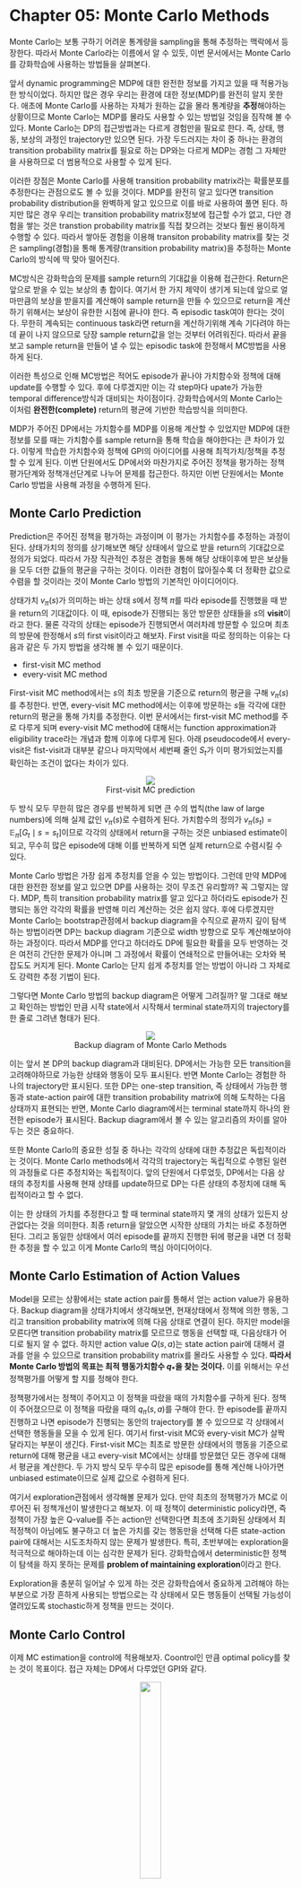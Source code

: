 # Chapter 05: Monte Carlo Methods

Monte Carlo는 보통 구하기 어려운 통계량을 sampling을 통해 추정하는 맥락에서 등장한다. 따라서 Monte Carlo라는 이름에서 알 수 있듯, 이번 문서에서는 Monte Carlo를 강화학습에 사용하는 방법들을 살펴본다.

앞서 dynamic programming은 MDP에 대한 완전한 정보를 가지고 있을 때 적용가능한 방식이었다. 하지만 많은 경우 우리는 환경에 대한 정보(MDP)를 완전히 알지 못한다. 애초에 Monte Carlo를 사용하는 자체가 원하는 값을 몰라 통계량을 **추정**해야하는 상황이므로 Monte Carlo는 MDP를 몰라도 사용할 수 있는 방법일 것임을 짐작해 볼 수 있다. Monte Carlo는 DP의 접근방법과는 다르게 경험만을 필요로 한다. 즉, 상태, 행동, 보상의 과정인 trajectory만 있으면 된다. 가장 두드러지는 차이 중 하나는 환경의 transition probability matrix를 필요로 하는 DP와는 다르게 MDP는 경험 그 자체만을 사용하므로 더 범용적으로 사용할 수 있게 된다.

이러한 장점은 Monte Carlo를 사용해 transition probability matrix라는 확률분포를 추정한다는 관점으로도 볼 수 있을 것이다. MDP를 완전히 알고 있다면 transition probability distribution을 완벽하게 알고 있으므로 이를 바로 사용하여 풀면 된다. 하지만 많은 경우 우리는 transition probability matrix정보에 접근할 수가 없고, 다만 경험을 쌓는 것은 transtion probability matrix를 직접 찾으려는 것보다 훨씬 용이하게 수행할 수 있다. 따라서 쌓아둔 경험을 이용해 transiton probability matrix를 찾는 것은 sampling(경험)을 통해 통계량(transition probability matrix)을 추정하는 Monte Carlo의 방식에 딱 맞아 떨어진다.

MC방식은 강화학습의 문제를 sample return의 기대값을 이용해 접근한다. Return은 앞으로 받을 수 있는 보상의 총 합이다. 여기서 한 가지 제약이 생기게 되는데 앞으로 얼마만큼의 보상을 받을지를 계산해야 sample return을 만들 수 있으므로 return을 계산하기 위해서는 보상이 유한한 시점에 끝나야 한다. 즉 episodic task여야 한다는 것이다. 무한히 계속되는 continuous task라면 return을 계산하기위해 계속 기다려야 하는데 끝이 나지 않으므로 당장 sample return값을 얻는 것부터 어려워진다. 따라서 끝을 보고 sample return을 만들어 낼 수 있는 episodic task에 한정해서 MC방법을 사용하게 된다.

이러한 특성으로 인해 MC방법은 적어도 episode가 끝나야 가치함수와 정책에 대해 update를 수행할 수 있다. 후에 다루겠지만 이는 각 step마다 upate가 가능한 temporal difference방식과 대비되는 차이점이다. 강화학습에서의 Monte Carlo는 이처럼 **완전한(complete)** return의 평균에 기반한 학습방식을 의미한다.

MDP가 주어진 DP에서는 가치함수를 MDP를 이용해 계산할 수 있었지만 MDP에 대한 정보를 모를 때는 가치함수를 sample return을 통해 학습을 해야한다는 큰 차이가 있다. 이렇게 학습한 가치함수와 정책에 GPI의 아이디어를 사용해 최적가치/정책을 추정할 수 있게 된다. 이번 단원에서도 DP에서와 마찬가지로 주어진 정책을 평가하는 정책평가단계와 정책개선단계로 나누어 문제를 접근한다. 하지만 이번 단원에서는 Monte Carlo 방법을 사용해 과정을 수행하게 된다.

## Monte Carlo Prediction

Prediction은 주어진 정책을 평가하는 과정이며 이 평가는 가치함수를 추정하는 과정이 된다. 상태가치의 정의를 상기해보면 해당 상태에서 앞으로 받을 return의 기대값으로 정의가 되었다. 따라서 가장 직관적인 추정은 경험을 통해 해당 상태이후에 받은 보상들을 모두 더한 값들의 평균을 구하는 것이다. 이러한 경험이 많아질수록 더 정확한 값으로 수렴을 할 것이라는 것이 Monte Carlo 방법의 기본적인 아이디어이다.

상태가치 $v_{\pi}(s)$가 의미하는 바는 상태 $s$에서 정책 $\pi$를 따라 episode를 진행했을 때 받을 return의 기대값이다. 이 때, episode가 진행되는 동안 방문한 상태들을 $s$의 **visit**이라고 한다. 물론 각각의 상태는 episode가 진행되면서 여러차례 방문할 수 있으며 최초의 방문에 한정해서 $s$의 first visit이라고 해보자. First visit을 따로 정의하는 이유는 다음과 같은 두 가지 방법을 생각해 볼 수 있기 때문이다.

* first-visit MC method
* every-visit MC method

First-visit MC method에서는 $s$의 최초 방문을 기준으로 return의 평균을 구해 $v_{\pi}(s)$를 추정한다. 반면, every-visit MC method에서는 이후에 방문하는 $s$들 각각에 대한 return의 평균을 통해 가치를 추정한다. 이번 문서에서는 first-visit MC method를 주로 다루게 되며 every-visit MC method에 대해서는 function approximation과 eligibility trace라는 개념과 함께 이후에 다루게 된다. 아래 pseudocode에서 every-visit은 fist-visit과 대부분 같으나 마지막에서 세번째 줄인 $S_{t}$가 이미 평가되었는지를 확인하는 조건이 없다는 차이가 있다.

<figure align=center>
<img src="assets/images/Chapter05/fv-mc-pred.png"/>
<figcaption>First-visit MC prediction</figcaption>
</figure>

두 방식 모두 무한히 많은 경우를 반복하게 되면 큰 수의 법칙(the law of large numbers)에 의해 실제 값인 $v_{\pi}(s)$로 수렴하게 된다. 가치함수의 정의가 $v_{\pi}(s_{t}) = \mathbb{E}_{\pi} [G_{t} \mid s = s_{t}]$이므로 각각의 상태에서 return을 구하는 것은 unbiased estimate이 되고, 무수히 많은 episode에 대해 이를 반복하게 되면 실제 return으로 수렴시킬 수 있다.

Monte Carlo 방법은 가장 쉽게 추정치를 얻을 수 있는 방법이다. 그런데 만약 MDP에 대한 완전한 정보를 알고 있으면 DP를 사용하는 것이 무조건 유리할까? 꼭 그렇지는 않다. MDP, 특히 transition probability matrix를 알고 있다고 하더라도 episode가 진행되는 동안 각각의 확률을 반영해 미리 계산하는 것은 쉽지 않다. 후에 다루겠지만 Monte Carlo는 bootstrap관점에서 backup diagram을 수직으로 끝까지 깊이 탐색하는 방법이라면 DP는 backup diagram 기준으로 width 방향으로 모두 계산해보아야 하는 과정이다. 따라서 MDP를 안다고 하더라도 DP에 필요한 확률을 모두 반영하는 것은 여전히 간단한 문제가 아니며 그 과정에서 확률이 연쇄적으로 만들어내는 오차와 복잡도도 커지게 된다. Monte Carlo는 단지 쉽게 추정치를 얻는 방법이 아니라 그 자체로도 강력한 추정 기법이 된다.

그렇다면 Monte Carlo 방법의 backup diagram은 어떻게 그려질까? 말 그대로 해보고 확인하는 방법인 만큼 시작 state에서 시작해서 terminal state까지의 trajectory를 한 줄로 그려낸 형태가 된다.

<figure align=center>
<img src="assets/images/Chapter05/mc_backup_diagram.png"/>
<figcaption>Backup diagram of Monte Carlo Methods</figcaption>
</figure>

이는 앞서 본 DP의 backup diagram과 대비된다. DP에서는 가능한 모든 transition을 고려해야하므로 가능한 상태와 행동이 모두 표시된다. 반면 Monte Carlo는 경험한 하나의 trajectory만 표시된다. 또한 DP는 one-step transition, 즉 상태에서 가능한 행동과 state-action pair에 대한 transition probability matrix에 의해 도착하는 다음 상태까지 표현되는 반면, Monte Carlo diagram에서는 terminal state까지 하나의 완전한 episode가 표시된다. Backup diagram에서 볼 수 있는 알고리즘의 차이를 알아두는 것은 중요하다.

또한 Monte Carlo의 중요한 성질 중 하나는 각각의 상태에 대한 추정값은 독립적이라는 것이다. Monte Carlo methods에서 각각의 trajectory는 독립적으로 수행된 일련의 과정들로 다른 추정치와는 독립적이다. 앞의 단원에서 다루었듯, DP에서는 다음 상태의 추정치를 사용해 현재 상태를 update하므로 DP는 다른 상태의 추정치에 대해 독립적이라고 할 수 없다.

이는 한 상태의 가치를 추정한다고 할 때 terminal state까지 몇 개의 상태가 있든지 상관없다는 것을 의미한다. 최종 return을 알았으면 시작한 상태의 가치는 바로 추정하면 된다. 그리고 동일한 상태에서 여러 episode를 끝까지 진행한 뒤에 평균을 내면 더 정확한 추정을 할 수 있고 이게 Monte Carlo의 핵심 아이디어이다.

## Monte Carlo Estimation of Action Values

Model을 모르는 상황에서는 state action pair를 통해서 얻는 action value가 유용하다. Backup diagram을 상태가치에서 생각해보면, 현재상태에서 정책에 의한 행동, 그리고 transition probability matrix에 의해 다음 상태로 연결이 된다. 하지만 model을 모른다면 transition probability matrix를 모르므로 행동을 선택할 때, 다음상태가 어디로 될지 알 수 없다. 하지만 action value $Q(s, a)$는 state action pair에 대해서 결과를 얻을 수 있으므로 transition probability matrix를 몰라도 사용할 수 있다. **따라서 Monte Carlo 방법의 목표는 최적 행동가치함수 $q_{*}$을 찾는 것이다.** 이를 위해서는 우선 정책평가를 어떻게 할 지를 정해야 한다.

정책평가에서는 정책이 주어지고 이 정책을 따랐을 때의 가치함수를 구하게 된다. 정책이 주어졌으므로 이 정책을 따랐을 때의 $q_{\pi}(s,a)$를 구해야 한다. 한 episode를 끝까지 진행하고 나면 episode가 진행되는 동안의 trajectory를 볼 수 있으므로 각 상태에서 선택한 행동들을 모을 수 있게 된다. 여기서 first-visit MC와 every-visit MC가 살짝 달라지는 부분이 생긴다. First-visit MC는 최초로 방문한 상태에서의 행동을 기준으로 return에 대해 평균을 내고 every-visit MC에서는 상태를 방문했던 모든 경우에 대해서 평균을 계산한다. 두 가지 방식 모두 무수히 많은 episode를 통해 계산해 나아가면 unbiased estimate이므로 실제 값으로 수렴하게 된다.

여기서 exploration관점에서 생각해볼 문제가 있다. 만약 최초의 정책평가가 MC로 이루어진 뒤 정책개선이 발생한다고 해보자. 이 때 정책이 deterministic policy라면, 즉 정책이 가장 높은 Q-value를 주는 action만 선택한다면 최초에 초기화된 상태에서 최적정책이 아님에도 불구하고 더 높은 가치를 갖는 행동만을 선택해 다른 state-action pair에 대해서는 시도조차하지 않는 문제가 발생한다. 특히, 초반부에는 exploration을 적극적으로 해야하는데 이는 심각한 문제가 된다. 강화학습에서 deterministic한 정책이 탐색을 하지 못하는 문제를 **problem of maintaining exploration**이라고 한다.

Exploration을 충분히 일어날 수 있게 하는 것은 강화학습에서 중요하게 고려해야 하는 부분으로 가장 흔하게 사용되는 방법으로는 각 상태에서 모든 행동들이 선택될 가능성이 열려있도록 stochastic하게 정책을 만드는 것이다.

## Monte Carlo Control

이제 MC estimation을 control에 적용해보자. Coontrol인 만큼 optimal policy를 찾는 것이 목표이다. 접근 자체는 DP에서 다루었던 GPI와 같다.

<figure align=center>
<img src="assets/images/Chapter05/mc_gpi.png" width=30% height=30%/>
<figcaption></figcaption>
</figure>

GPI는 어떤 정책과 가치함수가 있을 때, 정책에 대한 정책평가를 통해 가치함수를 학습하고 학습된 가치함수를 통해 정책을 개선하는 과정을 반복하면 최적정책과 최적가치함수로 나아갈 수 있음을 말한다.

이번 문서는 MC에 대해 다루므로 이제 GPI에 MC가 어떻게 적용되는지에 초점을 두고 알아보자. 초기정책 $\pi_{0}$가 있다고 할때, GPI의 과정은 다음과 같은 반복이 이루어진다.

$$
\pi_{0} \stackrel{\mathrm{E}}{\longrightarrow} q_{\pi_{0}} \stackrel{\mathrm{I}}{\longrightarrow} \pi_{1} \stackrel{\mathrm{E}}{\longrightarrow} q_{\pi_{1}} \stackrel{\mathrm{I}}{\longrightarrow} \pi_{2} \stackrel{\mathrm{E}}{\longrightarrow} \cdots \stackrel{\mathrm{I}}{\longrightarrow} \pi_{*} \stackrel{\mathrm{E}}{\longrightarrow} q_{*}
$$

정책평가단계에서는 MC Prediction을 사용하게 된다. 완료된 수 많은 episode를 사용해서 각 상태의 가치를 평가할 수 있다. 이러한 반복이 무한히 많아지게 되면 점근적으로 실제 가치함수에 가까워지게 된다. 이론적으로만 가능하지만 주어진 정책에 대해 무한히 많은 episode를 사용해 평가했다고 한다면 정책 $\pi_{k}$에 대한 실제 가치함수 $q_{\pi_k}$를 정확하게 계산할 수 있다.

정책개선은 앞서 평가한 가치함수를 사용해 간단한 greedy policy를 만드는 방법이 있다. 이 때, transition probability matrix를 모르므로 행동가치함수인 $q_{\pi}$를 사용한다. 즉, 어떤 상태 $s$에서 선택하는 행동은 다음과 같이 결정된다.
$$\pi_(s) \doteq \argmax_{a} q(s,a)$$
개선된 정책 $\pi_{k+1}$은 행동가치함수 $q_{\pi_k}$에 대한 greedy policy로 선택한다. Policy improvement theorem에 의해 다음이 성립한다.
$$
\begin{aligned}
q_{\pi_{k}}\left(s, \pi_{k+1}(s)\right) &=q_{\pi_{k}}\left(s, \underset{a}{\arg \max } q_{\pi_{k}}(s, a)\right) \\
&=\max _{a} q_{\pi_{k}}(s, a) \\
& \geq q_{\pi_{k}}\left(s, \pi_{k}(s)\right) \\
& \geq v_{\pi_{k}}(s)
\end{aligned}
$$
따라서 $\pi_{k+1}$은 $\pi_{k}$보다 최소한 같거나 더 좋다는 것이 보장된다. 이러한 성질로 인해 GPI에 따라 시행하면 최적정책과 최적가치로 수렴할 수 있다. 또한 MC methods가 환경에 대한 dynamics를 전혀 모르더라도 sample episode를 활용해 최적정책을 찾을 수 있는 이론적 뒷받침이 된다.

알고리즘을 실제로 적용하기위해서는 정책평가단계에서 무한히 많은 정책평가를 반복하는 걸 현실적인 방법으로 바꾸어야 한다. 가장 간단한 방법 중 하나는 정책평가의 수렴을 간접적으로 확인하는 것으로 추정하는 가치함수 $q_{\pi_k}$의 변화폭이 미리 지정한 매우 작은 값 이하로 될 때까지 반복하는 것이다. 실제로 이렇게 하면 거의 수렴한 상태를 유지할 수 있다는 장점이 있지만 작은 문제에 대해서도 정책평가과정에 들어가는 연산이 많아 최적정책까지 가는데 오래걸리고 실제로 사용할 수준이 되기위해서는 매우 많은 episode에 대해 적용해야한다는 문제가 있다.

다른 방법은 DP에서 다룬 것과 동일한 GPI 방식을 사용하는 것이다. 정책평가를 정해진 반복횟수 만큼만 돌리고 정책개선을 함으로써 추정된 가치함수는 부정확하더라도 더 효율적으로 최적정책을 향해 나아갈 수 있으며 극단적으로 정책평가를 1회만 하고 정책개선을 하는 value iteration도 이러한 방법 중 하나이다. In-place 방식도 생각해 볼 수 있는데, value iteration이 1회를 평가하더라도 모든 상태들에 대해 1회 평가했던 것에 반해 in-place 방식에서는 정책평가와 개선을 모든 상태가 아니라 하나의 상태에 대해 진행한다는 차이가 있다.

MC policy iteration은 기본구조는 이름에서 나타나듯 policy iteration과 같다. 다만 MC 방법을 이용하므로 한 episode가 끝나야 trajectory에 대한 return을 사용할 수 있으므로 epsode단위로 정책평가와 개선이 이루어진다. Monte Carlo with Exploring Starts라고 부르는 이 방식의 pseudocode는 다음과 같다.

<figure align=center>
<img src="assets/images/Chapter05/mc-es.png" width=60% height=60%/>
<figcaption></figcaption>
</figure>

Pseudocode를 자세히 살펴보자. 우선 정책 $\pi$와 행동가치함수 $Q$는 임의의 값으로 초기화 하고 $Q(s,a)$를 저장할 list를 준비한다. Episode마다 반복문을 실행한다. 초기 상태와 행동은은 임의로 sampling한다. 이렇게 얻은 초기 상태와 행동 $S_0$, $A_0$를 정책 $\pi$를 따라가면 trajectory를 생성한다. $T$ step 만큼 진행되고 episode가 끝났다면 $\pi: S_0, A_0, R_1, \ldots, S_{T-1}, A_{T-1}, R_{T}$와 같은 trajectory를 얻게 된다. 이제 이 trajectory를 사용해 정책평가와 개선을 진행한다. Trajectory를 역방향으로 roll out하면서 각 timestep별로 return을 계산한다. Trajectory에서 $S_t, A_t$가 나오지 않는 한 $G$에 $S_t, A_t$ pair의 return을 append하고 해당 state-action pair의 return에 있는 값들의 평균을 사용해 $Q(S_t, A_t)$를 update한다. 그리고 상태가치가 update되었으므로 정책은 update된 상태가치에서 greedy하게 작동하도록 $\argmax_{a}Q(S_t, a)$로 바꾸어 준다. 알고리즘에 exploring starts가 붙은 이유는 0이상의 확률을 갖는 모든 state-action pair가 시작점이 될 수 있기 때문이다.

## Monte Carlo Control without Exploring Starts

앞에서 exploring start를 가정했지만 이는 현실적으로 사용하기 어려운 방식이다. 학습을 위해서는 모든 행동들이 충분히 선택되어 평가될 수 있어야 하는데 이를 위한 방법은 크게 **on-policy**와 **off-policy** 방법 두 가지가 있다. On-policy는 평가 또는 개선하는 정책이 행동을 결정하는 정책과 같은 경우를 말한다. 다시 말해, behavior policy와 target policy가 같은 경우이다. Off policy는 반대로 behvaior policy와 target policy가 다른 경우를 말한다.

앞에서 다룬 Monte Carlo ES 방법은 on-policy 방법에 해당한다. 여기서는 우선 Monte Carlo ES에서 비현실적인 ES를 떼어내는 과정을 살펴본다.

On-policy control에서 정책은 일반적으로 soft하다. Soft 정책의 의미는 모든 정책함수의 결과가 모든 상태, 행동에 대해서 양수를 갖는 경우이다. $(\pi (a \mid s))$ 모든 행동이 선택될 확률이 열려있는 것이다. 그리고 학습이 진행되면서 최적정책쪽으로 정책확률분포가 이동하게 될 것이다. 여기서 제시하는 on-policy 방법은 $\epsilon$-greedy 정책을 사용한다. $\epsilon$의 확률로 random action을 선택하고 $(1-\epsilon)$의 확률로 추저한 행동가치에 대해 greedy한 선택을 한다. 이러한 방식은 매우 간단한 방법이지만 다양한 환경에서 꽤나 유용한 정책임이 확인되었다. 즉, nongreedy로 행동을 선택할 때는 모든 행동공간에서 선택될 가능성이 열려있고 최소한 $\frac{\epsilon}{\lvert \mathcal{A}(\boldsymbol{s}) \rvert}$의 확률은 선택될 가능성이 보장된다. 그리고 greedy한 선택을 하면 nongreedy의 경우까지 포함해 $1-\epsilon + \frac{\epsilon}{\lvert \mathcal{A} (\boldsymbol{s})\rvert}$의 확률을 갖게 된다. $\epsilon$-greedy는 $\epsilon$-soft에 속하는 방법으로 $\pi(a \mid s) \geq \frac{\varepsilon}{|\mathcal{A}(s)|}$를 모든 상태와 공간에 대해 보장해준다.

On-policy Monte Carlo control도 기본적으로는 GPI의 아이디어를 따른다. 여기서는 first-visit MC부터 소개한다. 앞의 MC with ES는 exploring start가 exploration을 보장해주었지만 지금은 ES부분을 떼어내는 것이 목적이므로 ES가 해주던 exploration역할을 해줄 수 있는 대체재를 사용해야한다. 이 대체재로서 위의 $\epsilon$-greedy를 사용하면 exploration을 보장할 수 있게 된다. Pseudocode는 다음과 같다.

<figure align=center>
<img src="assets/images/Chapter05/on-policy_mc_control.png" width=100% height=100%/>
<figcaption></figcaption>
</figure>

Hyperparameter로 exploration할 확률 $\epsilon$을 정의하고 정책은 $\epsilon$-soft로, $Q(s,a)$는 임의의 값으로 초기화한다. Return을 저장할 리스트도 준비한다. MC 방법인 만큼 episode전체를 진행한 뒤 업디이트가 이루어진다. 앞서 정의한 $\epsilon$-soft에 의해 episode를 진행해 trajectory를 얻는다. 앞의 MC방법과 마찬가지로 마지막 상태에서부터 역순으로 return을 계산하기 시작한다. 따라서 역순으로 올 때 timestep $t$에서의 return은 $G \leftarrow \gamma G+R_{t+1}$이다. First-visit MC이므로 $S_{t}, A_{t}$가 trajectory에서 등장할지 않을때까지 이어지는 과정을 반복한다. 계산한 return $G$를 시작할 때 정의한 return table에서 $S_{t}, A_{t}$칸에 기록한다. 그리고 MC이므로 $Q(S_{t}, A_{t})$의 값은 return table의 $(S_t, A_t)$에 해당하는 값들의 평균으로 추정한다. 그리고 timestep $t$의 상태에서 방금 update한 $Q$를 이용해 가장 높은 행동가치를 제공하는 행동을 $A^{*}$로 assign한다. 이제 정책을 update하게 되는데 timestep $t$의 상태에 대한 모든 action을 다음의 규칙에 따라 확률을 정의한다.
$$\pi\left(a \mid S_{t}\right) \leftarrow\left\{\begin{array}{ll}
1-\varepsilon+\varepsilon /\left|\mathcal{A}\left(S_{t}\right)\right| & \text { if } a=A^{*} \\
\varepsilon /\left|\mathcal{A}\left(S_{t}\right)\right| & \text { if } a \neq A^{*}
\end{array}\right.$$
가장 높은 행동가치를 제공한 행동이외에는 $\epsilon/\lvert \mathcal{A}(S_t) \rvert$의 확률을 나누어 갖게 된다.

Policy improvement theorem에 의해 $\pi$에 대해 $\epsilon$-soft 방식이 $q_{\pi}$를 개선하는 것을 보장할 수 있다. $\pi^{\prime}$이 $\epsilon$-greedy라고 해보자. $q_{\pi}(s, \pi^{\prime}(s))$에서 정책 $\pi{\prime}$은 확률적으로 정의된다. 모든 가능한 행동에 대해서 행동가치는 다음과 같이 기댓값의 형태로 표현이 가능하다.

$$q_{\pi}\left(s, \pi^{\prime}(s)\right) =\sum_{a} \pi^{\prime}(a \mid s) q_{\pi}(s, a)$$

앞서 다룬 바에 따라 다음도 성립한다.

$$
\begin{aligned}
q_{\pi}\left(s, \pi^{\prime}(s)\right) &=\sum_{a} \pi^{\prime}(a \mid s) q_{\pi}(s, a) \\
&=\frac{\varepsilon}{|\mathcal{A}(s)|} \sum_{a} q_{\pi}(s, a)+(1-\varepsilon) \max _{a} q_{\pi}(s, a) \tag{5.2} \\
& \geq \frac{\varepsilon}{|\mathcal{A}(s)|} \sum_{a} q_{\pi}(s, a)+(1-\varepsilon) \sum_{a} \frac{\pi(a \mid s)-\frac{\varepsilon}{|\mathcal{A}(s)|}}{1-\varepsilon} q_{\pi}(s, a) \\
&=\frac{\varepsilon}{|\mathcal{A}(s)|} \sum_{a} q_{\pi}(s, a)-\frac{\varepsilon}{|\mathcal{A}(s)|} \sum_{a} q_{\pi}(s, a)+\sum_{a} \pi(a \mid s) q_{\pi}(s, a) \\
&=v_{\pi}(s)
\end{aligned}
$$

따라서 policy imporvement theorem에 의해 $\pi^{\prime} \geq \pi$로 개선을 보장하게 된다. 등호는 최적정책에 도달했을 때이다. 이 등호조건을 증명해보자. 등호조건은 $\pi^{\prime}$과 $\pi$가 $\epsilon$-soft 정책중에서 최적정책일 떄에 한해서 성립한다.

기존환경과 동일한 새로운 환경이 있다고 해보자. 새로운 환경은 기존환경과 동일한 상태와 행동을 갖고 있다고 하자. 이 떄 새로운 환경에서 할 수 있는 최선은 기존환경의 정책을 $\epsilon$-soft로 사용하는 것이다. 새로운 환경에서의 최적가치함수를 각각 $\tilde{v_{*}}$,, $\tilde{q_{*}}$라고 하면 정책 $\pi$는 모든 $\epsilon$-soft 정책들 중에서 $v_{\pi} = \tilde{v_{*}}$일 때 최적정책이 된다. 상태가치 정의에 의해 $\tilde{v_{*}}$는 다음과 같다.
$$\begin{aligned}
\widetilde{v}_{*}(s)=&(1-\varepsilon) \max _{a} \widetilde{q}_{*}(s, a)+\frac{\varepsilon}{|\mathcal{A}(s)|} \sum_{a} \widetilde{q}_{*}(s, a) \\
=&(1-\varepsilon) \max _{a} \sum_{s^{\prime}, r} p\left(s^{\prime}, r \mid s, a\right)\left[r+\gamma \widetilde{v}_{*}\left(s^{\prime}\right)\right] \\
+& \frac{\varepsilon}{|\mathcal{A}(s)|} \sum_{a} \sum_{s^{\prime}, r} p\left(s^{\prime}, r \mid s, a\right)\left[r+\gamma \widetilde{v}_{*}\left(s^{\prime}\right)\right]
\end{aligned}$$
등호는 $\epsilon$-soft 정책 $\pi$가 더 이상 개선되지 않을 때이다. 따라서 가치함수가 최적함수이므로 다음이 성립하며 이는 (5.2)에 의해 다음과 같다.
$$
\begin{aligned}
v_{\pi}(s)=&(1-\varepsilon) \max _{a} q_{\pi}(s, a)+\frac{\varepsilon}{|\mathcal{A}(s)|} \sum_{a} q_{\pi}(s, a) \\
=&(1-\varepsilon) \max _{a} \sum_{s^{\prime}, r} p\left(s^{\prime}, r \mid s, a\right)\left[r+\gamma v_{\pi}\left(s^{\prime}\right)\right] \\
+& \frac{\varepsilon}{|\mathcal{A}(s)|} \sum_{a} \sum_{s^{\prime}, r} p\left(s^{\prime}, r \mid s, a\right)\left[r+\gamma v_{\pi}\left(s^{\prime}\right)\right]
\end{aligned}
$$
최적정책은 유일하므로 $v_{\pi} = \tilde{v_{*}}$이다.

정리하면, $\epsilon$-soft를 정책으로 사용할 때 policy iteration으로 사용할 수 있고 정책의 개선도 보장된다는 것이 핵심이다. $\epsilon$-soft를 사용함으로써 exploring starts를 하지 않아도 된다는 점이 장점이다. 